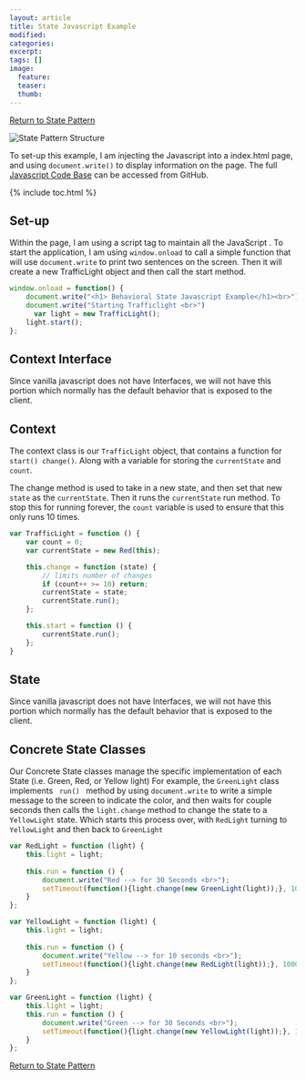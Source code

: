 ```yaml
---
layout: article
title: State Javascript Example
modified:
categories: 
excerpt: 
tags: []
image:
  feature: 
  teaser:
  thumb:
---
```


<a href="{{ site.url }}/behavioral/state" class="btn"> <i class="fa fa-arrow-left" aria-hidden="true"></i> Return to State Pattern</a>

![State Pattern Structure](https://upload.wikimedia.org/wikipedia/commons/thumb/e/e8/State_Design_Pattern_UML_Class_Diagram.svg/470px-State_Design_Pattern_UML_Class_Diagram.svg.png)

To set-up this example, I am injecting the Javascript into a index.html page, and using <code>document.write()</code> to display information on the page. 
The full <a href="https://github.com/2joephillips/DPatterns-Examples/tree/master/behavioral/state/javascript" target="_blank">Javascript Code Base</a> 
can be accessed from GitHub.

{% include toc.html %}

## Set-up
Within the page, I am using a script tag to maintain all the JavaScript . To start the application, I am using <code>window.onload</code> to call a simple function that will use <code>document.write</code> to print two sentences on the screen. Then it will create a new TrafficLight object and then call the start method.

```javascript
window.onload = function() {
    document.write("<h1> Behavioral State Javascript Example</h1><br>")
    document.write("Starting Trafficlight <br>")
      var light = new TrafficLight();
    light.start();
};
```

## Context Interface
Since vanilla javascript does not have Interfaces, we will not have this portion which normally has the default behavior that is exposed to the client. 

## Context
The context class is our <code>TrafficLight</code> object, that contains a function for <code>start() change()</code>. Along with a variable for storing the <code>currentState</code> and <code>count</code>. 

The change method is used to take in a new state, and then set that new <code>state</code> as the <code>currentState</code>. Then it runs the <code>currentState</code> run method. To stop this for running forever, the <code>count</code> variable is used to ensure that this only runs 10 times.

```javascript
var TrafficLight = function () {
    var count = 0;
    var currentState = new Red(this);

    this.change = function (state) {
        // limits number of changes
        if (count++ >= 10) return;
        currentState = state;
        currentState.run();
    };

    this.start = function () {
        currentState.run();
    };
}
```

## State
Since vanilla javascript does not have Interfaces, we will not have this portion which normally has the default behavior that is exposed to the client. 


## Concrete State Classes
Our Concrete State classes manage the specific implementation of each State (i.e. Green, Red, or Yellow light) For example, the <code>GreenLight</code> class
implements  <code> run() </code> method by using <code>document.write</code> to write a simple message to the screen to indicate the color, and then waits for couple seconds then calls the <code>light.change</code> method to change the state to a <code>YellowLight</code> state. Which starts this process over, with <code>RedLight</code> turning to <code>YellowLight</code> and then back to <code>GreenLight</code>

```javascript
var RedLight = function (light) {
    this.light = light;
 
    this.run = function () {
        document.write("Red --> for 30 Seconds <br>");
        setTimeout(function(){light.change(new GreenLight(light));}, 1000);
    }
};
```

```javascript
var YellowLight = function (light) {
    this.light = light;
 
    this.run = function () {
        document.write("Yellow --> for 10 seconds <br>");
        setTimeout(function(){light.change(new RedLight(light));}, 1000);
    }
};
```

```javascript
var GreenLight = function (light) {
    this.light = light;
    this.run = function () {
        document.write("Green --> for 30 Seconds <br>");
        setTimeout(function(){light.change(new YellowLight(light));}, 1000);
    }
};
```

<a href="{{ site.url }}/behavioral/state" class="btn"> <i class="fa fa-arrow-left" aria-hidden="true"></i> Return to State Pattern</a>